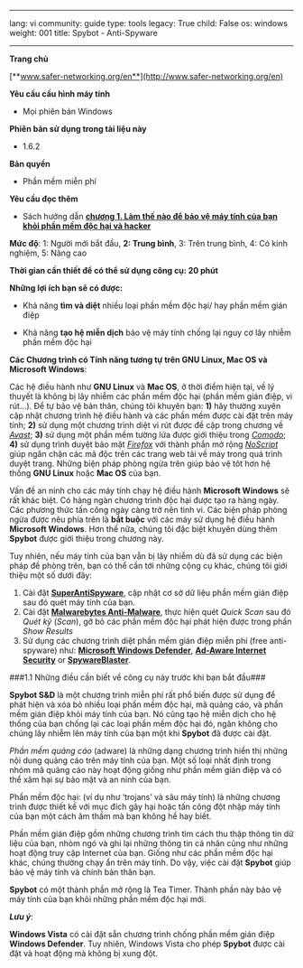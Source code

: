 

---

lang: vi
community: guide
type: tools
legacy: True
child: False
os: windows
weight: 001
title: Spybot - Anti-Spyware

---

		
**Trang chủ**

[**www.safer-networking.org/en**](http://www.safer-networking.org/en)



**Yêu cầu cấu hình máy tính**

- Mọi phiên bản Windows

**Phiên bản sử dụng trong tài liệu này**

- 1.6.2

**Bản quyền**

- Phần mềm miễn phí

**Yêu cầu đọc thêm**

- Sách hướng dẫn [**chương 1. Làm thế nào để bảo vệ máy tính của bạn khỏi phần mềm độc hại và hacker**](/vi/chuong-1)

**Mức độ**: 1: Người mới bắt đầu, **2: Trung bình**, 3: Trên trung bình, 4: Có kinh nghiệm, 5: Nâng cao

**Thời gian cần thiết để có thể sử dụng công cụ: 20 phút**

**Những lợi ích bạn sẽ có được:**

- Khả năng **tìm và diệt** nhiều loại phần mềm độc hại/ hay phần mềm gián điệp 

- Khả năng **tạo hệ miễn dịch** bảo vệ máy tính chống lại nguy cơ lây nhiễm phần mềm độc hại

**Các Chương trình có Tính năng tương tự trên GNU Linux, Mac OS và Microsoft Windows**:

Các hệ điều hành như **GNU Linux** và **Mac OS**, ở thời điểm hiện tại, về lý thuyết là không bị lây nhiễm các phần mềm độc hại (phần mềm gián điệp, vi rút...). Để tự bảo vệ bản thân, chúng tôi khuyên bạn: **1)** hãy thường xuyên cập nhật chương trình hệ điều hành và các phần mềm được cài đặt trên máy tính; **2)** sử dụng một chương trình diệt vi rút được đề cập trong chương về [*Avast*](/vi/avast-main);  **3)** sử dụng một phần mềm tường lửa được giới thiệu trong [*Comodo*](/vi/comodo-main); **4)** sử dụng trình duyệt bảo mật [*Firefox*](/vi/firefox-main) với thành phần mở rộng [*NoScript*](/vi/firefox_noscript) giúp ngăn chặn các mã độc trên các trang web tải về máy trong quá trình duyệt trang. Những biện pháp phòng ngừa trên giúp bảo vệ tôt hơn hệ thống **GNU Linux** hoặc **Mac OS** của bạn.

Vấn đề an ninh cho các máy tính chạy hệ điều hành **Microsoft Windows** sẽ rất khác biệt. Có hàng ngàn chương trình độc hại được tạo ra hàng ngày. Các phương thức tấn công ngày càng trở nên tinh vi. Các biện pháp phòng ngừa được nêu phía trên là **bắt buộc** với các máy sử dụng hệ điều hành **Microsoft Windows**. Hơn thế nữa, chúng tôi đặc biệt khuyên dùng thêm **Spybot** được giới thiệu trong chương này. 

Tuy nhiên, nếu máy tính của bạn vẫn bị lây nhiễm dù đã sử dụng các biện pháp đề phòng trên, bạn có thể cần tới những cộng cụ khác, chúng tôi giới thiệu một số dưới đây:

1. Cài đặt [**SuperAntiSpyware**](http://superantispyware.com), cập nhật cơ sở dữ liệu phần mềm gián điệp sau đó quét máy tính của bạn.
2. Cài đặt  [**Malwarebytes Anti-Malware**](http://www.malwarebytes.org/mbam.php), thực hiện quét  *Quick Scan* sau đó *Quét kỹ* (*Scan*), gỡ bỏ các phần mềm độc hại phát hiện được trong phần  *Show Results*
3. Sử dụng các chương trình diệt phần mềm gián điệp miễn phí (free anti-spyware) như:  [**Microsoft Windows Defender**](http://www.microsoft.com/windows/products/winfamily/defender), [**Ad-Aware Internet Security**](http://www.lavasoft.com/) or [**SpywareBlaster**](http://www.javacoolsoftware.com/spywareblaster.html).


###1.1 Những điều cần biết về công cụ này trước khi bạn bắt đầu###

**Spybot S&D** là một chương trình miễn phí rất phổ biến được sử dụng để phát hiện và xóa bỏ nhiều loại phần mềm độc hại, mã quảng cáo, và phần mềm gián điệp khỏi máy tính của bạn. Nó cũng tạo hệ miễn dịch cho hệ thống của bạn chống lại các loại phần mềm độc hại đó, ngăn không cho chúng lây nhiễm lên máy tính của bạn một khi **Spybot** đã được cài đặt.

*Phần mềm quảng cáo* (adware) là những dạng chương trình hiển thị những nội dung quảng cáo trên máy tính của bạn. Một số loại nhất định trong nhóm mã quảng cáo này hoạt động giống như phần mềm gián điệp và có thể xâm hại sự bảo mật và an ninh của bạn.

Phần mềm độc hại: (ví dụ như ‘trojans’ và sâu máy tính) là những chương trình được thiết kế với mục đích gây hại hoặc tấn công đột nhập máy tính của bạn một cách âm thầm mà bạn không hề hay biết.

Phần mềm gián điệp gồm những chương trình tìm cách thu thập thông tin dữ liệu của bạn, nhòm ngó và ghi lại những thông tin cá nhân cũng như những hoạt động truy cập Internet của bạn. Giống như các phần mềm độc hại khác, chúng thường chạy ẩn trên máy tính. Do vậy, việc cài đặt **Spybot** giúp bảo vệ máy tính và chính bản thân bạn.

**Spybot** có một thành phần mở rộng là Tea Timer. Thành phần này bảo vệ máy tính của bạn khỏi những phần mềm độc hại mới.

***Lưu ý***:
 
**Windows Vista** có cài đặt sẵn chương trình chống phần mềm gián điệp **Windows Defender**. Tuy nhiên, Windows Vista cho phép **Spybot** được cài đặt và hoạt động mà không bị xung đột.

